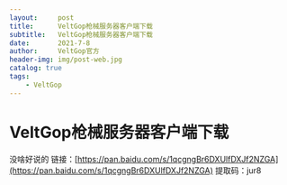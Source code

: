 ```yaml
---
layout:     post
title:      VeltGop枪械服务器客户端下载
subtitle:   VeltGop枪械服务器客户端下载
date:       2021-7-8
author:     VeltGop官方
header-img: img/post-web.jpg
catalog: true
tags:
    - VeltGop
---
```


# VeltGop枪械服务器客户端下载

没啥好说的
链接：[https://pan.baidu.com/s/1qcgngBr6DXUlfDXJf2NZGA](https://pan.baidu.com/s/1qcgngBr6DXUlfDXJf2NZGA) 提取码：jur8

